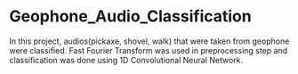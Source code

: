 # Geophone_Audio_Classification

In this project, audios(pickaxe, shovel, walk) that were taken from geophone were classified.
Fast Fourier Transform was used in preprocessing step and classification was done using 1D Convolutional Neural Network.
